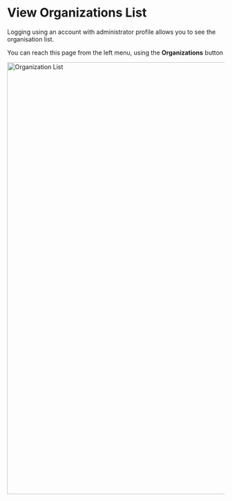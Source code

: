 # View Organizations List

Logging using an account with administrator profile allows you to see the organisation list.

You can reach this page from the left menu, using the **Organizations** button

<img src="../images/organization-list.png" alt="Organization List" width="1000" height="1000"/>